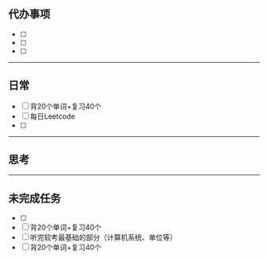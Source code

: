 ## 代办事项
- [ ] 
- [ ] 
- [ ] 
___
## 日常
- [ ] 背20个单词+复习40个
- [ ] 每日Leetcode
- [ ] 
___
## 思考




___
## 未完成任务



- [ ] 
- [ ] 背20个单词+复习40个
- [ ] 听完软考最基础的部分（计算机系统、单位等）
- [ ] 背20个单词+复习40个